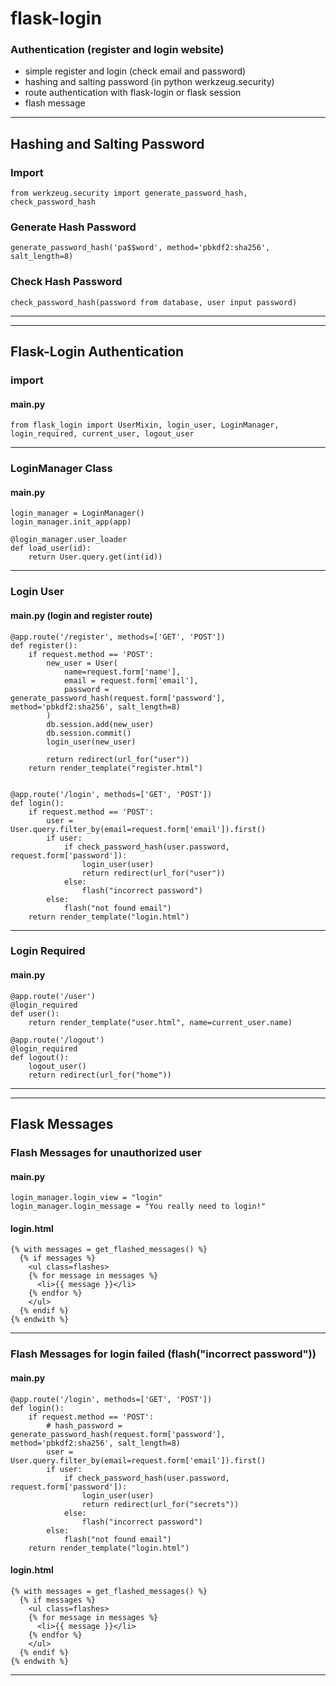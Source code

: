 # flask-login

### Authentication (register and login website)
- simple register and login (check email and password)
- hashing and salting password (in python werkzeug.security)
- route authentication with flask-login or flask session
- flash message
---------------------------------
## Hashing and Salting Password
### Import 
```
from werkzeug.security import generate_password_hash, check_password_hash
```

### Generate Hash Password
```
generate_password_hash('pa$$word', method='pbkdf2:sha256', salt_length=8)
```

### Check Hash Password
```
check_password_hash(password from database, user input password)
```
-------------------------------------
------------------
## Flask-Login Authentication
### import
#### main.py
```
from flask_login import UserMixin, login_user, LoginManager, login_required, current_user, logout_user
```
----------------------------
### LoginManager Class
#### main.py
```
login_manager = LoginManager()
login_manager.init_app(app)

@login_manager.user_loader
def load_user(id):
    return User.query.get(int(id))
```
--------------------------
### Login User
#### main.py (login and register route)
```
@app.route('/register', methods=['GET', 'POST'])
def register():
    if request.method == 'POST':
        new_user = User(
            name=request.form['name'],
            email = request.form['email'],
            password = generate_password_hash(request.form['password'], method='pbkdf2:sha256', salt_length=8)
        )
        db.session.add(new_user)
        db.session.commit()
        login_user(new_user)

        return redirect(url_for("user"))
    return render_template("register.html")


@app.route('/login', methods=['GET', 'POST'])
def login():
    if request.method == 'POST':
        user = User.query.filter_by(email=request.form['email']).first()
        if user:
            if check_password_hash(user.password, request.form['password']):
                login_user(user)
                return redirect(url_for("user"))
            else:
                flash("incorrect password")
        else:
            flash("not found email")
    return render_template("login.html")
```
----------------------------------
### Login Required
#### main.py
```
@app.route('/user')
@login_required
def user():
    return render_template("user.html", name=current_user.name)
    
@app.route('/logout')
@login_required
def logout():
    logout_user()
    return redirect(url_for("home"))
```
---------------------------------
------------------
## Flask Messages
### Flash Messages for unauthorized user
#### main.py
```
login_manager.login_view = "login"
login_manager.login_message = "You really need to login!"
```
#### login.html
```
{% with messages = get_flashed_messages() %}
  {% if messages %}
    <ul class=flashes>
    {% for message in messages %}
      <li>{{ message }}</li>
    {% endfor %}
    </ul>
  {% endif %}
{% endwith %}
```
---------------------------------------
### Flash Messages for login failed (flash("incorrect password"))
#### main.py
```
@app.route('/login', methods=['GET', 'POST'])
def login():
    if request.method == 'POST':
        # hash_password = generate_password_hash(request.form['password'], method='pbkdf2:sha256', salt_length=8)
        user = User.query.filter_by(email=request.form['email']).first()
        if user:
            if check_password_hash(user.password, request.form['password']):
                login_user(user)
                return redirect(url_for("secrets"))
            else:
                flash("incorrect password")
        else:
            flash("not found email")
    return render_template("login.html")
```
#### login.html
```
{% with messages = get_flashed_messages() %}
  {% if messages %}
    <ul class=flashes>
    {% for message in messages %}
      <li>{{ message }}</li>
    {% endfor %}
    </ul>
  {% endif %}
{% endwith %}
```
----------------------------------------
